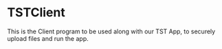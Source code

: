 # TSTClient
This is the Client program to be used along with our TST App, to securely upload files and run the app.
